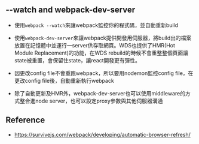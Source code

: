 ## --watch and webpack-dev-server

- 使用`webpack --watch`來讓webpack監控你的程式碼，並自動重新build

- 使用`webpack-dev-server`來讓webpack提供開發用伺服器，將build出的檔案放置在記憶體中並運行一server供存取網頁。WDS也提供了HMR(Hot Module Replacement)的功能，在WDS rebuild的時候不會重整整個頁面讓state被重置，會保留住state，讓react開發更有彈性。

- 因更改config file不會重跑webpack，所以要用nodemon監控config file，在更改config file後，自動重新執行webpack


- 除了自動更新及HMR外，webpack-dev-server也可以使用middleware的方式整合進node server，也可以設定proxy參數與其他伺服器溝通

## Reference
- https://survivejs.com/webpack/developing/automatic-browser-refresh/